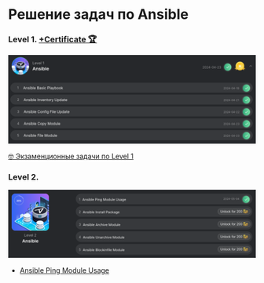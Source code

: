 # Решение задач по Ansible 


### Level 1. [+Certificate 🏆](https://engineer.kodekloud.com/certificate-verification/54d4e635-92c5-4900-be5e-f42114b2b1b1)

![Level 1 results](../Ansible/Level_1/level1_results.png)

[🤓  Экзаменционные задачи по Level 1](../Ansible/Level_1/L1-exam.md)

### Level 2.

![Level 2 list](../Ansible/Level_2/Level2_list.png)

 - [Ansible Ping Module Usage](../Ansible/Level_2/Ansible%20_ping.md)


